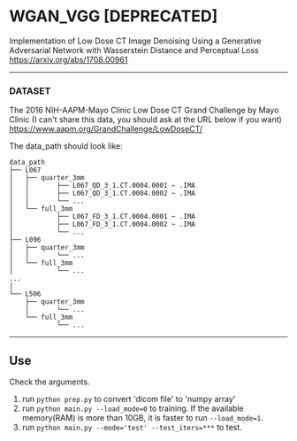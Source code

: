 # WGAN_VGG [DEPRECATED]
Implementation of Low Dose CT Image Denoising Using a Generative Adversarial Network with Wasserstein Distance and Perceptual Loss
https://arxiv.org/abs/1708.00961    


-----

### DATASET

The 2016 NIH-AAPM-Mayo Clinic Low Dose CT Grand Challenge by Mayo Clinic (I can't share this data, you should ask at the URL below if you want)  
https://www.aapm.org/GrandChallenge/LowDoseCT/

The data_path should look like:


    data_path
    ├── L067
    │   ├── quarter_3mm
    │   │       ├── L067_QD_3_1.CT.0004.0001 ~ .IMA
    │   │       ├── L067_QD_3_1.CT.0004.0002 ~ .IMA
    │   │       └── ...
    │   └── full_3mm
    │           ├── L067_FD_3_1.CT.0004.0001 ~ .IMA
    │           ├── L067_FD_3_1.CT.0004.0002 ~ .IMA
    │           └── ...
    ├── L096
    │   ├── quarter_3mm
    │   │       └── ...
    │   └── full_3mm
    │           └── ...      
    ...
    │
    └── L506
        ├── quarter_3mm
        │       └── ...
        └── full_3mm
                └── ...     

-------

## Use
Check the arguments.

1. run `python prep.py` to convert 'dicom file' to 'numpy array'
2. run `python main.py --load_mode=0` to training. If the available memory(RAM) is more than 10GB, it is faster to run `--load_mode=1`.
3. run `python main.py --mode='test' --test_iters=***` to test.

